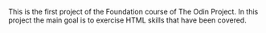 This is the first project of the Foundation course of The Odin Project. 
In this project the main goal is to exercise HTML skills that have been covered. 
